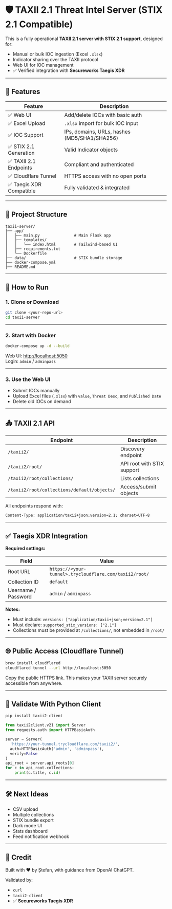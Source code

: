 
# 🛡️ TAXII 2.1 Threat Intel Server (STIX 2.1 Compatible)

This is a fully operational **TAXII 2.1 server with STIX 2.1 support**, designed for:
- Manual or bulk IOC ingestion (Excel `.xlsx`)
- Indicator sharing over the TAXII protocol
- Web UI for IOC management
- ✅ Verified integration with **Secureworks Taegis XDR**

---

## 🎯 Features

| Feature                    | Description                                      |
|----------------------------|--------------------------------------------------|
| ✅ Web UI                 | Add/delete IOCs with basic auth                  |
| ✅ Excel Upload           | `.xlsx` import for bulk IOC input                |
| ✅ IOC Support            | IPs, domains, URLs, hashes (MD5/SHA1/SHA256)     |
| ✅ STIX 2.1 Generation     | Valid Indicator objects                          |
| ✅ TAXII 2.1 Endpoints     | Compliant and authenticated                      |
| ✅ Cloudflare Tunnel       | HTTPS access with no open ports                  |
| ✅ Taegis XDR Compatible   | Fully validated & integrated                     |

---

## 🧱 Project Structure

```
taxii-server/
├── app/
│   ├── main.py               # Main Flask app
│   ├── templates/
│   │   └── index.html        # Tailwind-based UI
│   ├── requirements.txt
│   └── Dockerfile
├── data/                     # STIX bundle storage
├── docker-compose.yml
├── README.md
```

---

## 🚀 How to Run

### 1. Clone or Download

```bash
git clone <your-repo-url>
cd taxii-server
```

---

### 2. Start with Docker

```bash
docker-compose up -d --build
```

Web UI: [http://localhost:5050](http://localhost:5050)  
Login: `admin` / `adminpass`

---

### 3. Use the Web UI

- Submit IOCs manually
- Upload Excel files (`.xlsx`) with `value`, `Threat Desc`, and `Published Date`
- Delete old IOCs on demand

---

## 📤 TAXII 2.1 API

| Endpoint                              | Description                |
|--------------------------------------|----------------------------|
| `/taxii2/`                            | Discovery endpoint         |
| `/taxii2/root/`                       | API root with STIX support |
| `/taxii2/root/collections/`          | Lists collections          |
| `/taxii2/root/collections/default/objects/` | Access/submit objects     |

All endpoints respond with:

```
Content-Type: application/taxii+json;version=2.1; charset=UTF-8
```

---

## ✅ Taegis XDR Integration

**Required settings:**

| Field               | Value                                                             |
|---------------------|-------------------------------------------------------------------|
| Root URL            | `https://<your-tunnel>.trycloudflare.com/taxii2/root/`           |
| Collection ID       | `default`                                                        |
| Username / Password | `admin` / `adminpass`                                            |

**Notes:**
- Must include: `versions: ["application/taxii+json;version=2.1"]`
- Must declare: `supported_stix_versions: ["2.1"]`
- Collections must be provided at `/collections/`, not embedded in `/root/`

---

## 🌐 Public Access (Cloudflare Tunnel)

```bash
brew install cloudflared
cloudflared tunnel --url http://localhost:5050
```

Copy the public HTTPS link. This makes your TAXII server securely accessible from anywhere.

---

## 🧪 Validate With Python Client

```bash
pip install taxii2-client
```

```python
from taxii2client.v21 import Server
from requests.auth import HTTPBasicAuth

server = Server(
  'https://your-tunnel.trycloudflare.com/taxii2/',
  auth=HTTPBasicAuth('admin', 'adminpass'),
  verify=False
)
api_root = server.api_roots[0]
for c in api_root.collections:
    print(c.title, c.id)
```

---

## 🛠️ Next Ideas

- CSV upload
- Multiple collections
- STIX bundle export
- Dark mode UI
- Stats dashboard
- Feed notification webhook

---

## 🙌 Credit

Built with ❤️ by Ștefan, with guidance from OpenAI ChatGPT.

Validated by:
- `curl`
- `taxii2-client`
- ✅ **Secureworks Taegis XDR**
